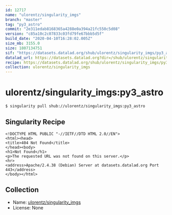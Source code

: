 ```yaml
---
id: 12717
name: "ulorentz/singularity_imgs"
branch: "master"
tag: "py3_astro"
commit: "2e311edab8168365a4288e0a394a21fc550c5d08"
version: "c85a10c2c07833c03fd79fe67bbb5d5f"
build_date: "2020-04-10T16:28:02.005Z"
size_mb: 3155.0
size: 1807134751
sif: "https://datasets.datalad.org/shub/ulorentz/singularity_imgs/py3_astro/2020-04-10-2e311eda-c85a10c2/c85a10c2c07833c03fd79fe67bbb5d5f.sif"
datalad_url: https://datasets.datalad.org?dir=/shub/ulorentz/singularity_imgs/py3_astro/2020-04-10-2e311eda-c85a10c2/
recipe: https://datasets.datalad.org/shub/ulorentz/singularity_imgs/py3_astro/2020-04-10-2e311eda-c85a10c2/Singularity
collection: ulorentz/singularity_imgs
---
```


# ulorentz/singularity_imgs:py3_astro

```bash
$ singularity pull shub://ulorentz/singularity_imgs:py3_astro
```

## Singularity Recipe

```singularity
<!DOCTYPE HTML PUBLIC "-//IETF//DTD HTML 2.0//EN">
<html><head>
<title>404 Not Found</title>
</head><body>
<h1>Not Found</h1>
<p>The requested URL was not found on this server.</p>
<hr>
<address>Apache/2.4.38 (Debian) Server at datasets.datalad.org Port 443</address>
</body></html>
```

## Collection

 - Name: [ulorentz/singularity_imgs](https://github.com/ulorentz/singularity_imgs)
 - License: None

